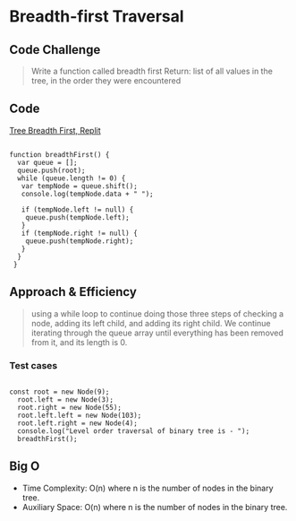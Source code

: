 # Breadth-first Traversal

## Code Challenge

>Write a function called breadth first
Return: list of all values in the tree, in the order they were encountered

## Code

[Tree Breadth First, Replit](https://replit.com/@VonArzu/Tree-Breadth-First#index.js)

```

function breadthFirst() {
  var queue = [];
  queue.push(root);
  while (queue.length != 0) {
   var tempNode = queue.shift();
   console.log(tempNode.data + " ");

   if (tempNode.left != null) {
    queue.push(tempNode.left);
   }
   if (tempNode.right != null) {
    queue.push(tempNode.right);
   }
  }
 }

```

## Approach & Efficiency

> using a while loop to continue doing those three steps of checking a node, adding its left child, and adding its right child. We continue iterating through the queue array until everything has been removed from it, and its length is 0.

### Test cases

```

const root = new Node(9);
  root.left = new Node(3);
  root.right = new Node(55);
  root.left.left = new Node(103);
  root.left.right = new Node(4);
  console.log("Level order traversal of binary tree is - ");
  breadthFirst();

```

## Big O

- Time Complexity: O(n) where n is the number of nodes in the binary tree.
- Auxiliary Space: O(n) where n is the number of nodes in the binary tree.
